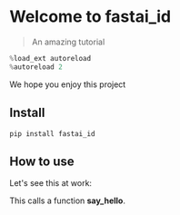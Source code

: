 # Welcome to fastai_id
> An amazing tutorial


```python
%load_ext autoreload
%autoreload 2
```

We hope you enjoy this project

## Install

`pip install fastai_id`

## How to use

Let's see this at work:

This calls a function <b>say_hello</b>. 
